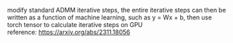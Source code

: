 modify standard ADMM iterative steps, the entire iterative steps can then be written as a function of machine learning, 
such as y = Wx + b, then use torch tensor to calculate iterative steps on GPU  
reference: https://arxiv.org/abs/2311.18056
